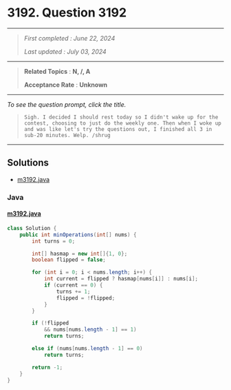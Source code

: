 # 3192. Question 3192

------

> *First completed : June 22, 2024*
>
> *Last updated : July 03, 2024*


------

> **Related Topics** : **N, /, A**
>
> **Acceptance Rate** : **Unknown**


------

*To see the question prompt, click the title.*

> ```
> Sigh. I decided I should rest today so I didn't wake up for the contest, choosing to just do the weekly one. Then when I woke up and was like let's try the questions out, I finished all 3 in sub-20 minutes. Welp. /shrug 
> ```

------

## Solutions

- [m3192.java](<../my-submissions/m3192.java>)
### Java
#### [m3192.java](<../my-submissions/m3192.java>)
```Java
class Solution {
    public int minOperations(int[] nums) {
        int turns = 0;

        int[] hasmap = new int[]{1, 0};
        boolean flipped = false;

        for (int i = 0; i < nums.length; i++) {
            int current = flipped ? hasmap[nums[i]] : nums[i];
            if (current == 0) {
                turns += 1;
                flipped = !flipped;
            }
        }

        if (!flipped
            && nums[nums.length - 1] == 1)
            return turns;

        else if (nums[nums.length - 1] == 0)
            return turns;

        return -1;   
    }
}
```

